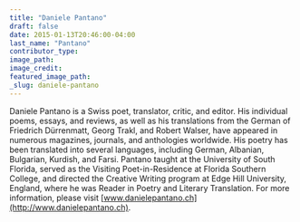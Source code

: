 ```yaml
---
title: "Daniele Pantano"
draft: false
date: 2015-01-13T20:46:00-04:00
last_name: "Pantano"
contributor_type:
image_path:
image_credit:
featured_image_path:
_slug: daniele-pantano
---
```


Daniele Pantano is a Swiss poet, translator, critic, and editor. His individual poems, essays, and reviews, as well as his translations from the German of Friedrich Dürrenmatt, Georg Trakl, and Robert Walser, have appeared in numerous magazines, journals, and anthologies worldwide. His poetry has been translated into several languages, including German, Albanian, Bulgarian, Kurdish, and Farsi. Pantano taught at the University of South Florida, served as the Visiting Poet-in-Residence at Florida Southern College, and directed the Creative Writing program at Edge Hill University, England, where he was Reader in Poetry and Literary Translation. For more information, please visit [www.danielepantano.ch](http://www.danielepantano.ch).

